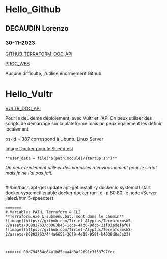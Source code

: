 # Hello_Github
## DECAUDIN Lorenzo
### 30-11-2023

[GITHUB_TERRAFORM_DOC_API](https://registry.terraform.io/providers/integrations/github/latest/docs/resources/repository)


[PROC_WEB](https://medium.com/@vijayalakshmiyvl/how-to-create-github-repository-using-terraform-cd2d4d204605)

Aucune difficulté, j'utilise énormement Github


# Hello_Vultr
[VULTR_DOC_API](https://www.vultr.com/api/)

Pour le deuxième déploiement, avec Vultr et l'API
On peux utiliser des scripts de démarrage sur la plateforme mais on peux également les définir localement

os-id = 387 correspond à Ubuntu Linux Server

[Image Docker pour le Speedtest](https://hub.docker.com/r/jialezi/html5-speedtest)

```
**user_data = file("${path.module}/startup.sh")**
```
*On peux également utiliser des variables d'environnement pour le script mais je ne l'ai pas fait.*
```
```
#!/bin/bash
apt-get update
apt-get install -y docker.io
systemctl start docker
systemctl enable docker
docker run -d -p 80:80 -e node=Server  jialezi/html5-speedtest

```
=======
# Variables PATH, Terraform & CLI
**Terraform.exe & submenu.bat, sont dans le chemin**
![image](https://github.com/Tiriel-Alyptus/TerraformsWS-2/assets/80892763/c0963b45-1cce-4ad6-9dcb-21f01adefaf8)
![image](https://github.com/Tiriel-Alyptus/TerraformsWS-2/assets/80892763/444a6652-36f9-4e19-959f-b4039d0e3a23)



>>>>>>> 00d794554c64a1b85aaa4d8af2f91c3f53797fcc
